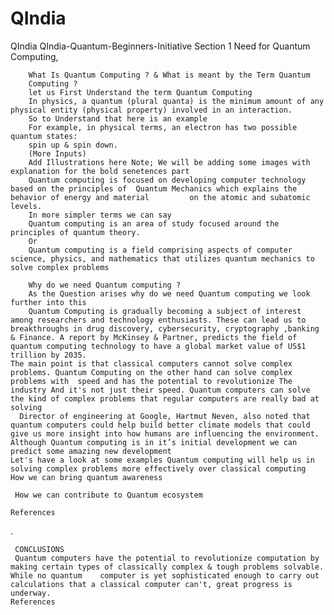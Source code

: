 # QIndia
QIndia
            QIndia-Quantum-Beginners-Initiative
            Section 1
            Need for Quantum Computing,


        What Is Quantum Computing ? & What is meant by the Term Quantum 
        Computing ?
        let us First Understand the term Quantum Computing 
        In physics, a quantum (plural quanta) is the minimum amount of any physical entity (physical property) involved in an interaction.
        So to Understand that here is an example
        For example, in physical terms, an electron has two possible quantum states: 
        spin up & spin down.
        (More Inputs)
        Add Illustrations here Note; We will be adding some images with explanation for the bold senetences part
        Quantum computing is focused on developing computer technology based on the principles of  Quantum Mechanics which explains the behavior of energy and material         on the atomic and subatomic levels.
        In more simpler terms we can say 
        Quantum computing is an area of study focused around the principles of quantum theory. 
        Or
        Quantum computing is a field comprising aspects of computer science, physics, and mathematics that utilizes quantum mechanics to solve complex problems 

        Why do we need Quantum computing ?
        As the Question arises why do we need Quantum computing we look further into this 
        Quantum Computing is gradually becoming a subject of interest among researchers and technology enthusiasts. These can lead us to breakthroughs in drug discovery, cybersecurity, cryptography ,banking & Finance. A report by McKinsey & Partner, predicts the field of quantum computing technology to have a global market value of US$1 trillion by 2035.  
    The main point is that classical computers cannot solve complex problems. Quantum Computing on the other hand can solve complex problems with  speed and has the potential to revolutionize The industry And it's not just their speed. Quantum computers can solve the kind of complex problems that regular computers are really bad at solving
      Director of engineering at Google, Hartmut Neven, also noted that quantum computers could help build better climate models that could give us more insight into how humans are influencing the environment. Although Quantum computing is in it’s initial development we can predict some amazing new development
    Let's have a look at some examples Quantum computing will help us in solving complex problems more effectively over classical computing 
    How we can bring quantum awareness

     How we can contribute to Quantum ecosystem

    References 





.

     CONCLUSIONS 
     Quantum computers have the potential to revolutionize computation by making certain types of classically complex & tough problems solvable. While no quantum    computer is yet sophisticated enough to carry out calculations that a classical computer can't, great progress is underway. 
    References


